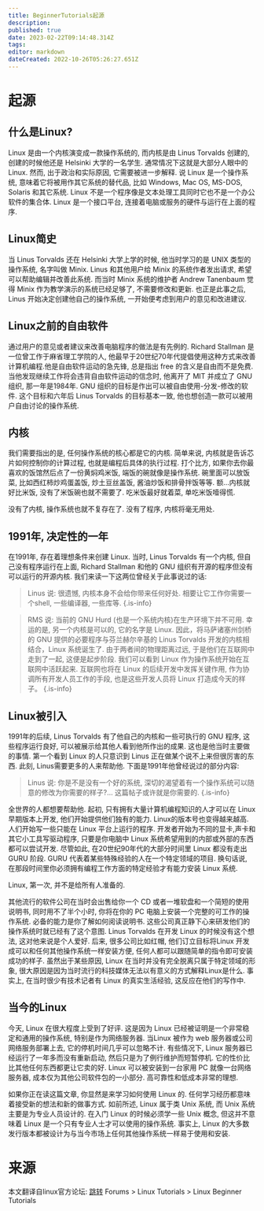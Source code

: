 ```yaml
---
title: BeginnerTutorials起源
description: 
published: true
date: 2023-02-22T09:14:48.314Z
tags: 
editor: markdown
dateCreated: 2022-10-26T05:26:27.651Z
---
```


# 起源
## 什么是Linux?
Linux 是由一个内核演变成一款操作系统的, 而内核是由 Linus Torvalds 创建的, 创建的时候他还是 Helsinki 大学的一名学生. 通常情况下这就是大部分人眼中的 Linux. 然而, 出于政治和实际原因, 它需要被进一步解释. 说 Linux 是一个操作系统, 意味着它将被用作其它系统的替代品, 比如 Windows, Mac OS, MS-DOS, Solaris 和其它系统. Linux 不是一个程序像是文本处理工具同时它也不是一个办公软件的集合体. Linux 是一个接口平台, 连接着电脑或服务的硬件与运行在上面的程序.

## Linux简史
当 Linus Torvalds 还在 Helsinki 大学上学的时候, 他当时学习的是 UNIX 类型的操作系统, 名字叫做 Minix. Linus 和其他用户给 Minix 的系统作者发出请求, 希望可以帮助编辑并改善此系统. 而当时 Minix 系统的维护者 Andrew Tanenbaum 觉得 Minix 作为教学演示的系统已经足够了, 不需要修改和更新. 也正是此事之后, Linus 开始决定创建他自己的操作系统, 一开始便考虑到用户的意见和改进建议.

## Linux之前的自由软件
通过用户的意见或者建议来改善电脑程序的做法是有先例的. Richard Stallman 是一位曾工作于麻省理工学院的人, 他最早于20世纪70年代提倡使用这种方式来改善计算机编程.他是自由软件运动的急先锋, 总是指出 free 的含义是自由而不是免费. 当他发现继续工作将会违背自由软件运动的信念时, 他离开了 MIT 并成立了 GNU 组织, 那一年是1984年. GNU 组织的目标是作出可以被自由使用-分发-修改的软件. 这个目标和六年后 Linus Torvalds 的目标基本一致, 他也想创造一款可以被用户自由讨论的操作系统.

## 内核
我们需要指出的是, 任何操作系统的核心都是它的内核. 简单来说, 内核就是告诉芯片如何控制你的计算过程, 也就是编程后具体的执行过程. 打个比方, 如果你去你最喜欢的饭馆然后点了一份黄焖鸡米饭, 端饭的碗就像是操作系统. 碗里面可以放饭菜, 比如西红柿炒鸡蛋盖饭, 炒土豆丝盖饭, 酱油炒饭和排骨拌饭等等. 额...内核就好比米饭, 没有了米饭碗也就不需要了. 吃米饭最好就着菜, 单吃米饭噎得慌. 

没有了内核, 操作系统也就不复存在了. 
没有了程序, 内核将毫无用处.

## 1991年, 决定性的一年
在1991年, 存在着理想条件来创建 Linux. 当时, Linus Torvalds 有一个内核, 但自己没有程序运行在上面, Richard Stallman 和他的 GNU 组织有开源的程序但没有可以运行的开源内核. 我们来读一下这两位曾经关于此事说过的话:
> Linus 说:
很遗憾, 内核本身不会给你带来任何好处. 相要让它工作你需要一个shell, 一些编译器, 一些库等.
{.is-info}

> RMS 说:
当前的 GNU Hurd (也是一个系统内核)在生产环境下并不可用. 幸运的是, 另一个内核是可以的, 它的名字是 Linux. 因此，将马萨诸塞州剑桥的 GNU 提供的必要程序与芬兰赫尔辛基的 Linus Torvalds 开发的内核相结合，Linux 系统诞生了. 由于两者间的物理距离过远, 于是他们在互联网中走到了一起, 这便是起步阶段. 我们可以看到 Linux 作为操作系统开始在互联网中活跃起来. 互联网也将在 Linux 的后续开发中发挥关键作用, 作为协调所有开发人员工作的手段, 也是这些开发人员将 Linux 打造成今天的样子。
{.is-info}

## Linux被引入
1991年的后续, Linus Torvalds 有了他自己的内核和一些可执行的 GNU 程序, 这些程序运行良好, 可以被展示给其他人看到他所作出的成果. 这也是他当时主要做的事情. 第一个看到 Linux 的人只意识到 Linus 正在做某个说不上来但很厉害的东西. 此刻, Linus需要更多的人来帮助他. 下面是1991年他曾经说过的部分内容:
> Linus 说:
你是不是没有一个好的系统, 深切的渴望着有一个操作系统可以随意的修改为你需要的样子?... 这篇帖子或许就是你需要的.
{.is-info}

全世界的人都想要帮助他. 起初, 只有拥有大量计算机编程知识的人才可以在 Linux 早期版本上开发, 他们开始提供他们独有的能力.   Linux的版本号也变得越来越高. 人们开始写一些只能在 Linux 平台上运行的程序. 开发者开始为不同的显卡,声卡和其它小工具写驱动程序, 只要是你电脑中 Linux 系统希望用到的内部或外部的东西都可以尝试开发. 尽管如此, 在20世纪90年代的大部分时间里 Linux 都没有走出 GURU 阶段. GURU 代表着某些特殊经验的人在一个特定领域的项目. 换句话说, 在那段时间里你必须拥有编程工作方面的特定经验才有能力安装 Linux 系统.

Linux, 第一次, 并不是给所有人准备的.

其他流行的软件公司在当时会出售给你一个 CD 或者一堆软盘和一个简短的使用说明书, 同时用不了半个小时, 你将在你的 PC 电脑上安装一个完整的可工作的操作系统. 必备的能力是你了解如何阅读说明书. 这些公司真正静下心来研发他们的操作系统时就已经有了这个意图. Linus Torvalds 在开发 Linux 的时候没有这个想法, 这对他来说是个人爱好. 后来, 很多公司比如红帽, 他们订立目标将Linux 开发成可以和任何其他操作系统一样安装方便, 任何人都可以跟随简单的指令即可安装成功的样子. 虽然出于某些原因, Linux 在当时并没有完全脱离只属于特定领域的形象, 很大原因是因为当时流行的科技媒体无法以有意义的方式解释Linux是什么. 事实上, 在当时很少有技术记者有 Linux 的真实生活经验, 这反应在他们的写作中.

## 当今的Linux
今天, Linux 在很大程度上受到了好评. 这是因为 Linux 已经被证明是一个非常稳定和通用的操作系统, 特别是作为网络服务器. 当Linux 被作为 web 服务器或公司网络服务部署上去, 它的停机时间几乎可以忽略不计. 有些情况下, Linux 服务器已经运行了一年多而没有重新启动, 然后只是为了例行维护而短暂停机. 它的性价比比其他任何东西都更让它卖的好. Linux 可以被安装到一台家用 PC 就像一台网络服务器, 成本仅为其他公司软件包的一小部分. 高可靠性和低成本非常的理想.

如果你正在读这篇文章, 你显然是来学习如何使用 Linux 的. 任何学习经历都意味着接受新的想法和新的做事方式. 如前所述, Linux 属于类 Unix 系统, 而 Unix 系统主要是为专业人员设计的. 在入门 Linux 的时候必须学一些 Unix 概念, 但这并不意味着 Linux 是一个只有专业人士才可以使用的操作系统. 事实上, Linux 的大多数发行版本都被设计为与当今市场上任何其他操作系统一样易于使用和安装.



























# 来源
本文翻译自linux官方论坛: [跳转](https://www.linux.org/threads/what-is-linux.4106/)
Forums > Linux Tutorials > Linux Beginner Tutorials

